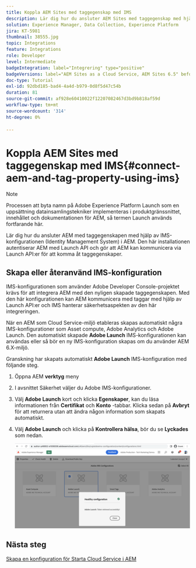 ```yaml
---
title: Koppla AEM Sites med taggegenskap med IMS
description: Lär dig hur du ansluter AEM Sites med taggegenskap med hjälp av IMS-konfigurationen i AEM. Den här installationen autentiserar AEM med Launch API och gör att AEM kan kommunicera via Launch API:er för att komma åt taggegenskaper.
solution: Experience Manager, Data Collection, Experience Platform
jira: KT-5981
thumbnail: 38555.jpg
topic: Integrations
feature: Integrations
role: Developer
level: Intermediate
badgeIntegration: label="Integrering" type="positive"
badgeVersions: label="AEM Sites as a Cloud Service, AEM Sites 6.5" before-title="false"
doc-type: Tutorial
exl-id: 92dbd185-bad4-4a4d-b979-0d8f5d47c54b
duration: 81
source-git-commit: af928e60410022f12207082467d3bd9b818af59d
workflow-type: tm+mt
source-wordcount: '314'
ht-degree: 0%

---
```


# Koppla AEM Sites med taggegenskap med IMS{#connect-aem-and-tag-property-using-ims}

>[!NOTE]
>
>Processen att byta namn på Adobe Experience Platform Launch som en uppsättning datainsamlingstekniker implementeras i produktgränssnittet, innehållet och dokumentationen för AEM, så termen Launch används fortfarande här.

Lär dig hur du ansluter AEM med taggegenskapen med hjälp av IMS-konfigurationen (Identity Management System) i AEM. Den här installationen autentiserar AEM med Launch API och gör att AEM kan kommunicera via Launch API:er för att komma åt taggegenskaper.

## Skapa eller återanvänd IMS-konfiguration

IMS-konfigurationen som använder Adobe Developer Console-projektet krävs för att integrera AEM med den nyligen skapade taggegenskapen. Med den här konfigurationen kan AEM kommunicera med taggar med hjälp av Launch API:er och IMS hanterar säkerhetsaspekten av den här integreringen.

När en AEM som Cloud Service-miljö etableras skapas automatiskt några IMS-konfigurationer som Asset compute, Adobe Analytics och Adobe Launch. Den automatiskt skapade **Adobe Launch** IMS-konfigurationen kan användas eller så bör en ny IMS-konfiguration skapas om du använder AEM 6.X-miljö.

Granskning har skapats automatiskt **Adobe Launch** IMS-konfiguration med följande steg.

1. Öppna AEM **verktyg** meny

1. I avsnittet Säkerhet väljer du Adobe IMS-konfigurationer.

1. Välj **Adobe Launch** kort och klicka **Egenskaper**, kan du läsa informationen från **Certifikat** och **Konto** -tabbar. Klicka sedan på **Avbryt** för att returnera utan att ändra någon information som skapats automatiskt.

1. Välj **Adobe Launch** och klicka på **Kontrollera hälsa**, bör du se **Lyckades** som nedan.

   ![Starta konfigurationen för felfri IMS i Adobe](assets/adobe-launch-healthy-ims-config.png)


## Nästa steg

[Skapa en konfiguration för Starta Cloud Service i AEM](create-aem-launch-cloud-service.md)
